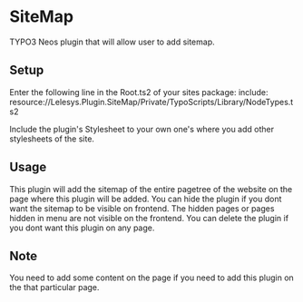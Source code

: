 SiteMap
=======

TYPO3 Neos plugin that will allow user to add sitemap.

Setup
-----

Enter the following line in the Root.ts2 of your sites package:
include: resource://Lelesys.Plugin.SiteMap/Private/TypoScripts/Library/NodeTypes.ts2

Include the plugin's Stylesheet to your own one's where you add other stylesheets of the site.
<link href="{f:uri.resource(path: 'resource://Lelesys.Plugin.Sitemap/Public/Stylesheets/Sitemap.css')}" rel="stylesheet" media="screen">

Usage
-----

This plugin will add the sitemap of the entire pagetree of the website on the page where this
plugin will be added. You can hide the plugin if you dont want the sitemap to be visible on frontend.
The hidden pages or pages hidden in menu are not visible on the frontend. You can delete the plugin
if you dont want this plugin on any page.

Note
-----

You need to add some content on the page if you need to add this plugin on the that particular page.